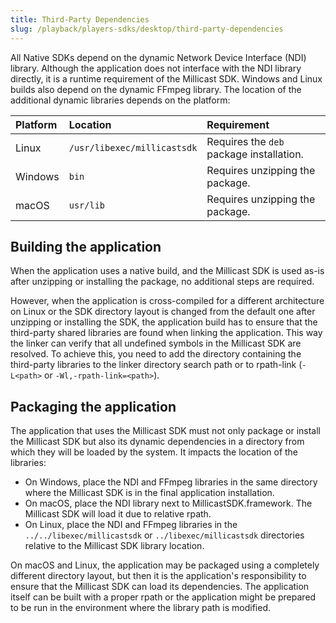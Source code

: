 ```yaml
---
title: Third-Party Dependencies
slug: /playback/players-sdks/desktop/third-party-dependencies
---
```


All Native SDKs depend on the dynamic Network Device Interface (NDI) library. Although the application does not interface with the NDI library directly, it is a runtime requirement of the Millicast SDK. Windows and Linux builds also depend on the dynamic FFmpeg library. The location of the additional dynamic libraries depends on the platform:

| Platform | Location                    | Requirement                              |
| :------- | :-------------------------- | :--------------------------------------- |
| Linux    | `/usr/libexec/millicastsdk` | Requires the `deb` package installation. |
| Windows  | `bin`                       | Requires unzipping the package.          |
| macOS    | `usr/lib`                   | Requires unzipping the package.          |

## Building the application

When the application uses a native build, and the Millicast SDK is used as-is after unzipping or installing the package, no additional steps are required.

However, when the application is cross-compiled for a different architecture on Linux or the SDK directory layout is changed from the default one after unzipping or installing the SDK, the application build has to ensure that the third-party shared libraries are found when linking the application. This way the linker can verify that all undefined symbols in the Millicast SDK are resolved. To achieve this, you need to add the directory containing the third-party libraries to the linker directory search path or to rpath-link (`-L<path>` or `-Wl,-rpath-link=<path>`).

## Packaging the application

The application that uses the Millicast SDK must not only package or install the Millicast SDK but also its dynamic dependencies in a directory from which they will be loaded by the system. It impacts the location of the libraries:

- On Windows, place the NDI and FFmpeg libraries in the same directory where the Millicast SDK is in the final application installation.
- On macOS, place the NDI library next to MillicastSDK.framework. The Millicast SDK will load it due to relative rpath.
- On Linux, place the NDI and FFmpeg libraries in the `../../libexec/millicastsdk` or `../libexec/millicastsdk` directories relative to the Millicast SDK library location.

On macOS and Linux, the application may be packaged using a completely different directory layout, but then it is the application's responsibility to ensure that the Millicast SDK can load its dependencies. The application itself can be built with a proper rpath or the application might be prepared to be run in the environment where the library path is modified.
